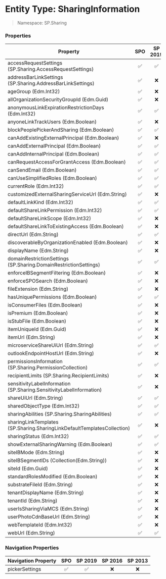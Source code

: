 # Entity Type: SharingInformation

> Namespace: SP.Sharing

### Properties

Property | SPO | SP 2019 | SP 2016 | SP 2013
----------|:---:|:-------:|:-------:|:-------:
accessRequestSettings (SP.Sharing.AccessRequestSettings) | ✅ | ✅ | ❌ | ❌
addressBarLinkSettings (SP.Sharing.AddressBarLinkSettings) | ✅ | ❌ | ❌ | ❌
ageGroup (Edm.Int32) | ✅ | ❌ | ❌ | ❌
allOrganizationSecurityGroupId (Edm.Guid) | ✅ | ❌ | ❌ | ❌
anonymousLinkExpirationRestrictionDays (Edm.Int32) | ✅ | ✅ | ❌ | ❌
anyoneLinkTrackUsers (Edm.Boolean) | ✅ | ❌ | ❌ | ❌
blockPeoplePickerAndSharing (Edm.Boolean) | ✅ | ✅ | ❌ | ❌
canAddExistingExternalPrincipal (Edm.Boolean) | ✅ | ❌ | ❌ | ❌
canAddExternalPrincipal (Edm.Boolean) | ✅ | ✅ | ❌ | ❌
canAddInternalPrincipal (Edm.Boolean) | ✅ | ✅ | ❌ | ❌
canRequestAccessForGrantAccess (Edm.Boolean) | ✅ | ✅ | ❌ | ❌
canSendEmail (Edm.Boolean) | ✅ | ✅ | ❌ | ❌
canUseSimplifiedRoles (Edm.Boolean) | ✅ | ✅ | ❌ | ❌
currentRole (Edm.Int32) | ✅ | ✅ | ❌ | ❌
customizedExternalSharingServiceUrl (Edm.String) | ✅ | ❌ | ❌ | ❌
defaultLinkKind (Edm.Int32) | ✅ | ✅ | ❌ | ❌
defaultShareLinkPermission (Edm.Int32) | ✅ | ✅ | ❌ | ❌
defaultShareLinkScope (Edm.Int32) | ✅ | ❌ | ❌ | ❌
defaultShareLinkToExistingAccess (Edm.Boolean) | ✅ | ❌ | ❌ | ❌
directUrl (Edm.String) | ✅ | ✅ | ❌ | ❌
discoverableByOrganizationEnabled (Edm.Boolean) | ✅ | ❌ | ❌ | ❌
displayName (Edm.String) | ✅ | ❌ | ❌ | ❌
domainRestrictionSettings (SP.Sharing.DomainRestrictionSettings) | ✅ | ✅ | ❌ | ❌
enforceIBSegmentFiltering (Edm.Boolean) | ✅ | ❌ | ❌ | ❌
enforceSPOSearch (Edm.Boolean) | ✅ | ❌ | ❌ | ❌
fileExtension (Edm.String) | ✅ | ❌ | ❌ | ❌
hasUniquePermissions (Edm.Boolean) | ✅ | ✅ | ❌ | ❌
isConsumerFiles (Edm.Boolean) | ✅ | ❌ | ❌ | ❌
isPremium (Edm.Boolean) | ✅ | ❌ | ❌ | ❌
isStubFile (Edm.Boolean) | ✅ | ❌ | ❌ | ❌
itemUniqueId (Edm.Guid) | ✅ | ❌ | ❌ | ❌
itemUrl (Edm.String) | ✅ | ❌ | ❌ | ❌
microserviceShareUiUrl (Edm.String) | ✅ | ✅ | ❌ | ❌
outlookEndpointHostUrl (Edm.String) | ✅ | ❌ | ❌ | ❌
permissionsInformation (SP.Sharing.PermissionCollection) | ✅ | ✅ | ❌ | ❌
recipientLimits (SP.Sharing.RecipientLimits) | ✅ | ❌ | ❌ | ❌
sensitivityLabelInformation (SP.Sharing.SensitivityLabelInformation) | ✅ | ❌ | ❌ | ❌
shareUiUrl (Edm.String) | ✅ | ✅ | ❌ | ❌
sharedObjectType (Edm.Int32) | ✅ | ✅ | ❌ | ❌
sharingAbilities (SP.Sharing.SharingAbilities) | ✅ | ✅ | ❌ | ❌
sharingLinkTemplates (SP.Sharing.SharingLinkDefaultTemplatesCollection) | ✅ | ❌ | ❌ | ❌
sharingStatus (Edm.Int32) | ✅ | ✅ | ❌ | ❌
showExternalSharingWarning (Edm.Boolean) | ✅ | ✅ | ❌ | ❌
siteIBMode (Edm.String) | ✅ | ❌ | ❌ | ❌
siteIBSegmentIDs (Collection(Edm.String)) | ✅ | ❌ | ❌ | ❌
siteId (Edm.Guid) | ✅ | ❌ | ❌ | ❌
standardRolesModified (Edm.Boolean) | ✅ | ❌ | ❌ | ❌
substrateFileId (Edm.String) | ✅ | ❌ | ❌ | ❌
tenantDisplayName (Edm.String) | ✅ | ❌ | ❌ | ❌
tenantId (Edm.String) | ✅ | ❌ | ❌ | ❌
userIsSharingViaMCS (Edm.String) | ✅ | ❌ | ❌ | ❌
userPhotoCdnBaseUrl (Edm.String) | ✅ | ❌ | ❌ | ❌
webTemplateId (Edm.Int32) | ✅ | ❌ | ❌ | ❌
webUrl (Edm.String) | ✅ | ✅ | ❌ | ❌

### Navigation Properties

Navigation Property | SPO | SP 2019 | SP 2016 | SP 2013
----------|:---:|:-------:|:-------:|:-------:
pickerSettings | ✅ | ✅ | ❌ | ❌